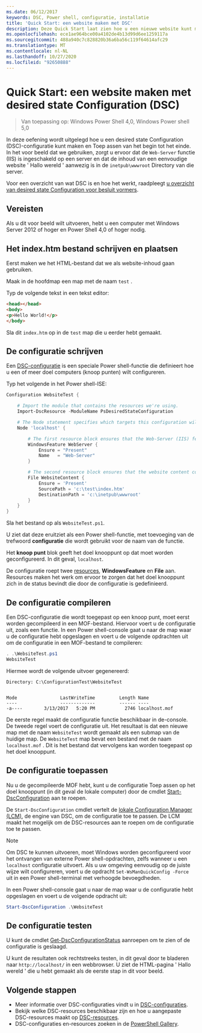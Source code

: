 ```yaml
---
ms.date: 06/12/2017
keywords: DSC, Power shell, configuratie, installatie
title: 'Quick Start: een website maken met DSC'
description: Deze Quick Start laat zien hoe u een nieuwe website kunt maken met behulp van een DSC-configuratie.
ms.openlocfilehash: ece1ae964bce00a4102de4b13d99d6ee1259117a
ms.sourcegitcommit: 488a940c7c828820b36a6ba56c119f64614afc29
ms.translationtype: MT
ms.contentlocale: nl-NL
ms.lasthandoff: 10/27/2020
ms.locfileid: "92650888"
---
```

# <a name="quickstart---create-a-website-with-desired-state-configuration-dsc"></a>Quick Start: een website maken met desired state Configuration (DSC)

> Van toepassing op: Windows Power Shell 4,0, Windows Power shell 5,0

In deze oefening wordt uitgelegd hoe u een desired state Configuration (DSC)-configuratie kunt maken en Toep assen van het begin tot het einde. In het voor beeld dat we gebruiken, zorgt u ervoor dat de `Web-Server` functie (IIS) is ingeschakeld op een server en dat de inhoud van een eenvoudige website ' Hallo wereld ' aanwezig is in de `inetpub\wwwroot` Directory van die server.

Voor een overzicht van wat DSC is en hoe het werkt, raadpleegt [u overzicht van desired state Configuration voor besluit vormers](../overview/decisionMaker.md).

## <a name="requirements"></a>Vereisten

Als u dit voor beeld wilt uitvoeren, hebt u een computer met Windows Server 2012 of hoger en Power Shell 4,0 of hoger nodig.

## <a name="write-and-place-the-indexhtm-file"></a>Het index.htm bestand schrijven en plaatsen

Eerst maken we het HTML-bestand dat we als website-inhoud gaan gebruiken.

Maak in de hoofdmap een map met de naam `test` .

Typ de volgende tekst in een tekst editor:

```html
<head></head>
<body>
<p>Hello World!</p>
</body>
```

Sla dit `index.htm` op in de `test` map die u eerder hebt gemaakt.

## <a name="write-the-configuration"></a>De configuratie schrijven

Een [DSC-configuratie](../configurations/configurations.md) is een speciale Power shell-functie die definieert hoe u een of meer doel computers (knoop punten) wilt configureren.

Typ het volgende in het Power shell-ISE:

```powershell
Configuration WebsiteTest {

    # Import the module that contains the resources we're using.
    Import-DscResource -ModuleName PsDesiredStateConfiguration

    # The Node statement specifies which targets this configuration will be applied to.
    Node 'localhost' {

        # The first resource block ensures that the Web-Server (IIS) feature is enabled.
        WindowsFeature WebServer {
            Ensure = "Present"
            Name   = "Web-Server"
        }

        # The second resource block ensures that the website content copied to the website root folder.
        File WebsiteContent {
            Ensure = 'Present'
            SourcePath = 'c:\test\index.htm'
            DestinationPath = 'c:\inetpub\wwwroot'
        }
    }
}
```

Sla het bestand op als `WebsiteTest.ps1`.

U ziet dat deze eruitziet als een Power shell-functie, met toevoeging van de trefwoord **configuratie** die wordt gebruikt voor de naam van de functie.

Het **knoop punt** blok geeft het doel knooppunt op dat moet worden geconfigureerd. In dit geval, `localhost`.

De configuratie roept twee [resources](../resources/resources.md), **WindowsFeature** en **File** aan.
Resources maken het werk om ervoor te zorgen dat het doel knooppunt zich in de status bevindt die door de configuratie is gedefinieerd.

## <a name="compile-the-configuration"></a>De configuratie compileren

Een DSC-configuratie die wordt toegepast op een knoop punt, moet eerst worden gecompileerd in een MOF-bestand. Hiervoor voert u de configuratie uit, zoals een functie. In een Power shell-console gaat u naar de map waar u de configuratie hebt opgeslagen en voert u de volgende opdrachten uit om de configuratie in een MOF-bestand te compileren:

```powershell
. .\WebsiteTest.ps1
WebsiteTest
```

Hiermee wordt de volgende uitvoer gegenereerd:

```
Directory: C:\ConfigurationTest\WebsiteTest


Mode                LastWriteTime         Length Name
----                -------------         ------ ----
-a----        3/13/2017   5:20 PM           2746 localhost.mof
```

De eerste regel maakt de configuratie functie beschikbaar in de-console. De tweede regel voert de configuratie uit. Het resultaat is dat een nieuwe map met de naam `WebsiteTest` wordt gemaakt als een submap van de huidige map. De `WebsiteTest` map bevat een bestand met de naam `localhost.mof` . Dit is het bestand dat vervolgens kan worden toegepast op het doel knooppunt.

## <a name="apply-the-configuration"></a>De configuratie toepassen

Nu u de gecompileerde MOF hebt, kunt u de configuratie Toep assen op het doel knooppunt (in dit geval de lokale computer) door de cmdlet [Start-DscConfiguration](/powershell/module/psdesiredstateconfiguration/start-dscconfiguration) aan te roepen.

De `Start-DscConfiguration` cmdlet vertelt de [lokale Configuration Manager (LCM)](../managing-nodes/metaConfig.md), de engine van DSC, om de configuratie toe te passen. De LCM maakt het mogelijk om de DSC-resources aan te roepen om de configuratie toe te passen.

> [!NOTE]
> Om DSC te kunnen uitvoeren, moet Windows worden geconfigureerd voor het ontvangen van externe Power shell-opdrachten, zelfs wanneer u een `localhost` configuratie uitvoert. Als u uw omgeving eenvoudig op de juiste wijze wilt configureren, voert u de opdracht `Set-WsManQuickConfig -Force` uit in een Power shell-terminal met verhoogde bevoegdheden.

In een Power shell-console gaat u naar de map waar u de configuratie hebt opgeslagen en voert u de volgende opdracht uit:

```powershell
Start-DscConfiguration .\WebsiteTest
```

## <a name="test-the-configuration"></a>De configuratie testen

U kunt de cmdlet [Get-DscConfigurationStatus](/powershell/module/psdesiredstateconfiguration/get-dscconfigurationstatus) aanroepen om te zien of de configuratie is geslaagd.

U kunt de resultaten ook rechtstreeks testen, in dit geval door te bladeren naar `http://localhost/` in een webbrowser. U ziet de HTML-pagina ' Hallo wereld ' die u hebt gemaakt als de eerste stap in dit voor beeld.

## <a name="next-steps"></a>Volgende stappen

- Meer informatie over DSC-configuraties vindt u in [DSC-configuraties](../configurations/configurations.md).
- Bekijk welke DSC-resources beschikbaar zijn en hoe u aangepaste DSC-resources maakt op [DSC-resources](../resources/resources.md).
- DSC-configuraties en-resources zoeken in de [PowerShell Gallery](https://www.powershellgallery.com/).
